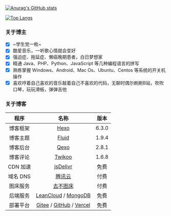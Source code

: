 [![Anurag's GitHub stats](https://github-readme-stats.vercel.app/api?username=xukaiyyds&hide=contribs,prs&count_private=true&show_icons=true&theme=tokyonight)](https://github.com/anuraghazra/github-readme-stats)

[![Top Langs](https://github-readme-stats.vercel.app/api/top-langs/?username=xukaiyyds&hide=html&layout=compact)](https://github.com/anuraghazra/github-readme-stats)

### 关于博主

- [x] ~学生党一枚~
- [x] 酷爱音乐，一听歌心情就会变好
- [x] 强迫症、拖延症、懒癌晚期患者，白日梦想家
- [x] 精通 Java、PHP、Python、JavaScript 等几种编程语言的拼写
- [x] 熟练掌握 Windows、Android、Mac Os、Ubuntu、Centos 等系统的开关机操作
- [x] 喜欢哼着自己喜欢的音乐敲着自己不喜欢的代码，无聊时偶尔刷刷B站，吹吹口琴，玩玩滑板，弹弹吉他

### 关于博客

| 程序 | 名称 | 版本 |
| :-----------: | :-----------: | :-----------: |
| 博客框架 | [Hexo](https://github.com/hexojs/hexo) | 6.3.0 |
| 博客主题 | [Fluid](https://github.com/fluid-dev/hexo-theme-fluid) | 1.9.4 |
| 博客后台 | [Qexo](https://github.com/Qexo/Qexo) | 2.8.1 |
| 博客评论 | [Twikoo](https://github.com/imaegoo/twikoo) | 1.6.8 |
| CDN 加速 | [jsDelivr](https://www.jsdelivr.com/) | 免费 |
| 域名 DNS | [腾讯云](https://console.cloud.tencent.com/) | 付费 |
| 图床服务 | [去不图床](https://7bu.top/) | 付费 |
| 后端服务 | [LeanCloud](https://console.leancloud.cn/) / [MongoDB](https://cloud.mongodb.com/) | 免费 |
| 部署平台 | [Gitee](https://gitee.com/) / [GitHub](https://github.com/) / [Vercel](https://vercel.com/) | 免费 |
